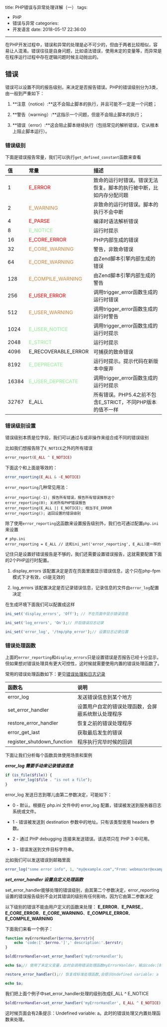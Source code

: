 title: PHP错误与异常处理详解（一）
tags:
  - PHP
  - 错误与异常
categories:
  - 开发语言
date: 2018-05-17 22:36:00
---
在PHP开发过程中，错误和异常的处理是必不可少的，但由于两者比较相似，容易让人混淆。错误往往是自身问题，比如语法错误，使用未定的变量等，而异常是在程序运行过程中存在逻辑问题时候主动抛出的。

<!--more-->

## 错误

错误可以设置不同的报告级别，来决定是否报告错误。PHP的错误级别分为3类，由一般到严重如下：

1. **注意（notice）:**这不会阻止脚本的执行，并且可能不一定是一个问题；

2. **警告（warning）:**这指示一个问题，但是不会阻止脚本的执行；

3. **错误（error）:**这会阻止脚本继续执行（包括常见的解析错误，它从根本上阻止脚本运行）。

### 错误级别

下面是错误报告常量，我们可以执行`get_defined_constant`函数来查看


| 值 | 常量 | 描述 |
| :------ | :------ | :------ |
| 1 | <font color="Red">E_ERROR</font> | 致命的运行时错误。错误无法恢复。脚本的执行被中断，比如内存分配问题 |
| 2 | <font color="Peru">E_WARNING</font> | 非致命的运行时错误。脚本的执行不会中断 |
| 4 | <font color="Red">E_PARSE</font> | 编译时语法解析错误 |
| 8 | <font color="LightGreen">E_NOTICE</font> | 运行时提示 |
| 16 | <font color="Red">E_CORE_ERROR</font> | PHP内部生成的错误 |
| 32 |  <font color="Peru">E_CORE_WARNING</font> | 警告，非致命错误 |
| 64 | <font color="Peru">E_CORE_WARNING</font> | 由Zend脚本引擎内部生成的错误 |
| 128 | <font color="Peru">E_COMPILE_WARNING</font> | 由Zend脚本引擎内部生成的警告 |
| 256 | <font color="Red">E_USER_ERROR</font> | 调用trigger_error函数生成的运行时错误 |
| 512 | <font color="Peru">E_USER_WARNING</font> | 调用trigger_error函数生成的运行时警告 |
| 1024 | <font color="LightGreen">E_USER_NOTICE</font> | 调用trigger_error函数生成的运行时提示 |
| 2048 | <font color="LightGreen">E_STRICT</font>| 运行时提示 |
| 4096 | E_RECOVERABLE_ERROR | 可捕获的致命错误|
| 8192 | <font color="LightGreen">E_DEPRECATE</font> | 运行时提示。提示代码在新版本中废弃 |
| 16384 | <font color="LightGreen">E_USER_DEPRECATE</font> | 调用trigger_error函数生成的运行时提示 |
| 32767 | E_ALL | 所有错误。PHP5.4之前不包含E_STRICT，不同PHP版本的值不一样 |

### 错误级别设置

错误级别本质是位字段，我们可以通过与或非操作来组合成不同的错误级别

比如我们想报告除了`E_NOTICE`之外的所有错误

```php
error_report(E_ALL ^ E_NOTICE)
```

下面这个和上面是等效的：
```php
error_reporting(E_ALL & ~E_NOTICE)
```

`error_reporting`几种常见用法：
```
error_reporting(-1); 报告所有错误，报告所有错误推荐这个
error_reporting(0); 关闭所有PHP错误报告
error_reporting(E_ALL || E_NOTICE); 相当于E_ERROR
error_reporting(); 返回设置的错误级别
```

除了使用`error_reporting`这函数来设置报告级别外，我们也可通过配置`php.ini`来设置
```
# php.ini
error_reporting = E_ALL // 这和ini_set('error_reporting', E_ALL)是一样的
```

记住只是设置好错误报告是不够的，我们还需要设置错误报告，这就需要配置下面的2个PHP运行时配置。

1. display_errors
该配置决定是否在页面里面显示错误信息，这个只在php-fpm模式下才有效，cli是无效的

2. log_errors
该配置决定是否记录错误信息，记录信息的文件由`error_log`配置决定

在生成环境下面我们可以配置成这样
```php
ini_set('display_errors', 'Off'); // 不在页面中显示错误信息

ini_set('log_errors', 'On');// 开启错误日志记录

ini_set('error_log', '/tmp/php_error');// 设置日志记录位置

```

### 错误处理函数

上面的`error_reporting`和`display_errors`只是设置错误是否报告已经十分显示，但如果想对错误处理具有更大可控性，这时候就需要使用内置的错误处理函数了。

常用的错误处理函数如下：更见[错误处理和日志记录](http://php.net/manual/zh/book.errorfunc.php)


| 函数名 | 说明 |
| :------ | :------ | 
| error_log | 发送错误信息到某个地方 |
| set_error_handler | 设置用户自定的错误处理函数，会屏蔽系统默认处理程序 |
| restore_error_handler | 恢复之前的错误处理程序 |
| error_get_last | 获取最后发生的错误 |
| register_shutdown_function | 程序执行完毕时候的回调 |

下面让我们分析每个函数具体使用场景和案例

***error_log 需要手动来记录错误信息***
```php
if (is_file($file)) {
	error_log($file . "is not a file");
}
```
error_log 发送日志到哪儿由第二参数决定，可能如下：

 - 0 - 默认。根据在 php.ini 文件中的 error_log 配置，错误被发送到服务器日志系统或文件。

 - 1 - 错误被发送到 destination 参数中的地址。只有该类型使用 headers 参数。

 - 2 - 通过 PHP debugging 连接来发送错误。该选项只在 PHP 3 中可用。

 - 3 - 错误发送到文件目标字符串。

比如我们可以发送错误到邮箱里面
```php
error_log("some error info", 1, "my@example.com","From: webmaster@example.com");
```

***set_error_handler 设置自定义处理函数***

set_error_handler能够处理的错误级别，由其第二个参数决定，error_reporting设置的错误报告级别不会对其错误的级别有任何影响，因为它由第二参数决定

以下级别的错误不能由用户定义的函数来处理： **E_ERROR**、**E_PARSE**,、**E_CORE_ERROR**、**E_CORE_WARNING**、**E_COMPILE_ERROR**、**E_COMPILE_WARNING**

下面我们来看一个例子：
```php
function myErrorHandler($errno,$errstr){
    echo 'code:['.$errno.']',' description:'.$errstr;
}

$oldErrorHandler=set_error_handler('myErrorHandler');

echo $a;// 使用了未定义变量，此时会调用错误处理函数myErrorHanlder，输出code:[8] description:Undefined variable: a

restore_error_handler();// 恢复成标准处理函数,会提示Undefined variable: a

echo $a;
```

我们把上面个例子中set_error_handler处理的级别改成E_ALL ^ E_NOTICE
```php
$oldErrorHandler=set_error_handler('myErrorHandler', E_ALL ^ E_NOTICE);
```
这时候页面会有2条提示：Undefined variable: a。此时的错误处理又内置处理函数来处理。
